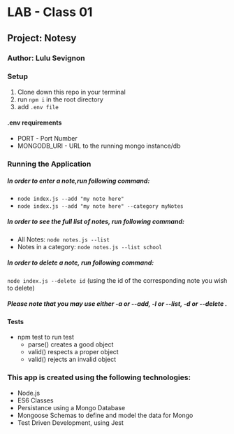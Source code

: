# LAB - Class 01
## Project: Notesy
### Author: Lulu Sevignon

### Setup

1. Clone down this repo in your terminal
1. run `npm i` in the root directory
1. add `.env file`

#### .env requirements 

- PORT - Port Number
- MONGODB_URI - URL to the running mongo instance/db

### Running the Application

##### In order to enter a note,run following command:

- `node index.js --add "my note here"`
- `node index.js --add "my note here" --category myNotes`

##### In order to see the full list of notes, run following command:

- All Notes: `node notes.js --list`
- Notes in a category: `node notes.js --list school`
 
##### In order to delete a note, run following command:

`node index.js --delete id` (using the id of the corresponding note you wish to delete)


#####  Please note that you may use either -a or --add, -l or --list, -d or --delete .

#### Tests
- npm test to run test
    - parse() creates a good object
    - valid() respects a proper object
    - valid() rejects an invalid object


### This app is created using the following technologies:
- Node.js
- ES6 Classes
- Persistance using a Mongo Database
- Mongoose Schemas to define and model the data for Mongo
- Test Driven Development, using Jest